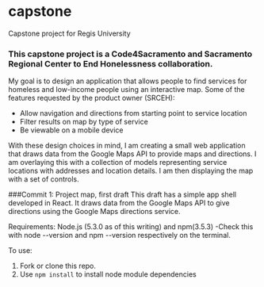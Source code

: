 # capstone
Capstone project for Regis University
### This capstone project is a Code4Sacramento and Sacramento Regional Center to End Honelessness collaboration.
My goal is to design an application that allows people to find services for homeless and low-income people using an interactive map.
Some of the features requested by the product owner (SRCEH):
* Allow navigation and directions from starting point to service location
* Filter results on map by type of service
* Be viewable on a mobile device

With these design choices in mind, I am creating a small web application that draws data from the Google Maps API to provide maps and directions. I am overlaying this with a collection of models representing service locations with addresses and location details. I am then displaying the map with a set of controls.

###Commit 1: Project map, first draft
This draft has a simple app shell developed in React. It draws data from the Google Maps API to give directions using the Google Maps directions service.

Requirements: Node.js (5.3.0 as of this writing) and npm(3.5.3) -Check this with node --version and npm --version respectively on the terminal.

To use: 
1. Fork or clone this repo. 
2. Use ```npm install``` to install node module dependencies

